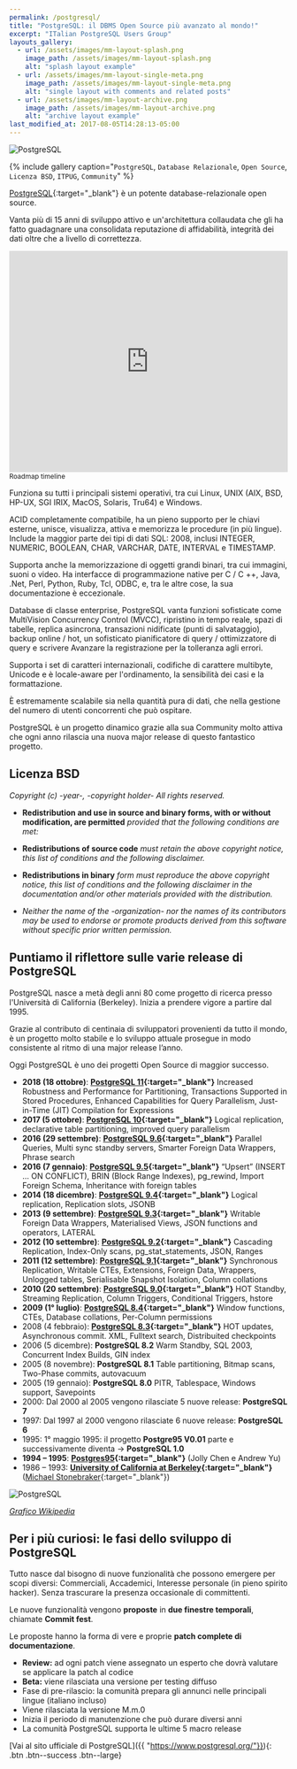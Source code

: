```yaml
---
permalink: /postgresql/
title: "PostgreSQL: il DBMS Open Source più avanzato al mondo!"
excerpt: "ITalian PostgreSQL Users Group"
layouts_gallery:
  - url: /assets/images/mm-layout-splash.png
    image_path: /assets/images/mm-layout-splash.png
    alt: "splash layout example"
  - url: /assets/images/mm-layout-single-meta.png
    image_path: /assets/images/mm-layout-single-meta.png
    alt: "single layout with comments and related posts"
  - url: /assets/images/mm-layout-archive.png
    image_path: /assets/images/mm-layout-archive.png
    alt: "archive layout example"
last_modified_at: 2017-08-05T14:28:13-05:00
---
```


![PostgreSQL]({{site.baseurl}}/assets/images/pgSQL.jpg)

{% include gallery caption="`PostgreSQL`, `Database Relazionale`, `Open Source`, `Licenza BSD`, `ITPUG`, `Community`" %}

[PostgreSQL](https://www.postgresql.org/){:target="_blank"} è un potente database-relazionale open source.

Vanta più di 15 anni di sviluppo attivo e un'architettura collaudata che gli ha fatto guadagnare una consolidata reputazione di affidabilità, integrità dei dati oltre che a livello di correttezza.

<iframe width="100%" height="400" src="https://time.graphics/embed?v=1&id=171601" frameborder="0" allowfullscreen></iframe>
<div><a  style="font-size: 12px; text-decoration: none;" title="Roadmap timeline" href="https://time.graphics">Roadmap timeline</a></div>

Funziona su tutti i principali sistemi operativi, tra cui Linux, UNIX (AIX, BSD, HP-UX, SGI IRIX, MacOS, Solaris, Tru64) e Windows.

ACID completamente compatibile, ha un pieno supporto per le chiavi esterne, unisce, visualizza, attiva e memorizza le procedure (in più lingue). Include la maggior parte dei tipi di dati SQL: 2008, inclusi INTEGER, NUMERIC, BOOLEAN, CHAR, VARCHAR, DATE, INTERVAL e TIMESTAMP.

Supporta anche la memorizzazione di oggetti grandi binari, tra cui immagini, suoni o video. Ha interfacce di programmazione native per C / C ++, Java, .Net, Perl, Python, Ruby, Tcl, ODBC, e, tra le altre cose, la sua documentazione è eccezionale.

Database di classe enterprise, PostgreSQL vanta funzioni sofisticate come MultiVision Concurrency Control (MVCC), ripristino in tempo reale, spazi di tabelle, replica asincrona, transazioni nidificate (punti di salvataggio), backup online / hot, un sofisticato pianificatore di query / ottimizzatore di query e scrivere Avanzare la registrazione per la tolleranza agli errori.

Supporta i set di caratteri internazionali, codifiche di carattere multibyte, Unicode e è locale-aware per l'ordinamento, la sensibilità dei casi e la formattazione.

È estremamente scalabile sia nella quantità pura di dati, che nella gestione del numero di utenti concorrenti che può ospitare.

PostgreSQL è un progetto dinamico grazie alla sua Community molto attiva che ogni anno rilascia una nuova major release di questo fantastico progetto.

## Licenza BSD

*Copyright (c) -year-, -copyright holder- All rights reserved.*

* **Redistribution and use in source and binary forms, with or without modification, are permitted** *provided that the following conditions are met:*

* **Redistributions of source code** *must retain the above copyright notice, this list of conditions and the following disclaimer.*

* **Redistributions in binary** *form must reproduce the above copyright notice, this list of conditions and the following disclaimer in the documentation and/or other materials provided with the distribution.*

* *Neither the name of the -organization- nor the names of its contributors may be used to endorse or promote products derived from this software without specific prior written permission.*

## Puntiamo il riflettore sulle varie release di PostgreSQL

PostgreSQL nasce a metà degli anni 80 come progetto di ricerca presso l'Università di California (Berkeley).
Inizia a prendere vigore a partire dal 1995.

Grazie al contributo di centinaia di sviluppatori provenienti da tutto il mondo, è un progetto molto stabile e lo sviluppo attuale prosegue in modo consistente al ritmo di una major release l’anno.

Oggi PostgreSQL è uno dei progetti Open Source di maggior successo.

* **2018 (18 ottobre)**: **[PostgreSQL 11](https://www.postgresql.org/about/press/presskit11/it/){:target="_blank"}** Increased Robustness and Performance for Partitioning, Transactions Supported in Stored Procedures, Enhanced Capabilities for Query Parallelism, Just-in-Time (JIT) Compilation for Expressions
* **2017 (5 ottobre)**: **[PostgreSQL 10](https://www.postgresql.org/about/press/presskit10/it/){:target="_blank"}** Logical replication, declarative table partitioning, improved query parallelism
* **2016 (29 settembre)**: **[PostgreSQL 9.6](https://www.postgresql.org/about/press/presskit96/it/){:target="_blank"}** Parallel Queries, Multi sync standby servers, Smarter Foreign Data Wrappers, Phrase search
* **2016 (7 gennaio)**: **[PostgreSQL 9.5](https://www.postgresql.org/about/press/presskit95/it/){:target="_blank"}** “Upsert” (INSERT ... ON CONFLICT), BRIN (Block Range Indexes), pg_rewind, Import Foreign Schema, Inheritance with foreign tables
* **2014 (18 dicembre)**: **[PostgreSQL 9.4](https://www.postgresql.org/about/press/presskit94/it/){:target="_blank"}** Logical replication, Replication slots, JSONB
* **2013 (9 settembre)**: **[PostgreSQL 9.3](https://www.postgresql.org/about/press/presskit93/it/){:target="_blank"}** Writable Foreign Data Wrappers, Materialised Views, JSON functions and operators, LATERAL
* **2012 (10 settembre)**: **[PostgreSQL 9.2](https://www.postgresql.org/about/press/presskit92/it/){:target="_blank"}** Cascading Replication, Index-Only scans, pg_stat_statements, JSON, Ranges
* **2011 (12 settembre)**: **[PostgreSQL 9.1](https://www.postgresql.org/about/press/presskit91/it/){:target="_blank"}** Synchronous Replication, Writable CTEs, Extensions, Foreign Data, Wrappers, Unlogged tables, Serialisable Snapshot Isolation, Column collations
* **2010 (20 settembre)**: **[PostgreSQL 9.0](https://www.postgresql.org/about/press/presskit90/it/){:target="_blank"}** HOT Standby, Streaming Replication, Column Triggers, Conditional Triggers, hstore
* **2009 (1° luglio)**: **[PostgreSQL 8.4](https://www.postgresql.org/about/news/1108/){:target="_blank"}** Window functions, CTEs, Database collations, Per-Column permissions
* 2008 (4 febbraio): **[PostgreSQL 8.3](https://www.postgresql.org/about/news/918/){:target="_blank"}** HOT updates, Asynchronous commit. XML, Fulltext search, Distribuited checkpoints
* 2006 (5 dicembre): **PostgreSQL 8.2** Warm Standby, SQL 2003, Concurrent Index Builds, GIN index
* 2005 (8 novembre): **PostgreSQL 8.1** Table partitioning, Bitmap scans, Two-Phase commits, autovacuum
* 2005 (19 gennaio): **PostgreSQL 8.0** PITR, Tablespace, Windows support, Savepoints
* 2000: Dal 2000 al 2005 vengono rilasciate 5 nuove release: **PostgreSQL 7**
* 1997: Dal 1997 al 2000 vengono rilasciate 6 nuove release: **PostgreSQL 6**
* 1995: 1° maggio 1995: il progetto **Postgre95 V0.01** parte e successivamente diventa -> **PostgreSQL 1.0**
* **1994 – 1995**: **[Postgres95](https://www.postgresql.org/docs/8.4/static/history.html){:target="_blank"}** (Jolly Chen e Andrew Yu)
* 1986 – 1993: **[University of California at Berkeley](https://www.postgresql.org/docs/8.4/static/history.html){:target="_blank"}** ([Michael Stonebraker](https://en.wikipedia.org/wiki/Michael_Stonebraker){:target="_blank"})


![PostgreSQL](https://upload.wikimedia.org/wikipedia/en/timeline/6ee67b277be3b78e63fefb49e9fcf0a4.png)

_[Grafico Wikipedia](https://en.wikipedia.org/wiki/PostgreSQL)_

## Per i più curiosi: le fasi dello sviluppo di PostgreSQL

Tutto nasce dal bisogno di nuove funzionalità che possono emergere per scopi diversi: Commerciali, Accademici, Interesse personale (in pieno spirito hacker). Senza trascurare la presenza occasionale di committenti.

Le nuove funzionalità vengono **proposte** in **due finestre temporali**, chiamate **Commit fest**.

Le proposte hanno la forma di vere e proprie **patch complete di documentazione**.

* **Review:** ad ogni patch viene assegnato un esperto che dovrà valutare se applicare la patch al codice
* **Beta:** viene rilasciata una versione per testing diffuso
* Fase di pre-rilascio: la comunità prepara gli annunci nelle principali lingue (italiano incluso)
* Viene rilasciata la versione M.m.0
* Inizia il periodo di manutenzione che può durare diversi anni
* La comunità PostgreSQL supporta le ultime 5 macro release

[Vai al sito ufficiale di PostgreSQL]({{ "https://www.postgresql.org/"}}){: .btn .btn--success .btn--large}

